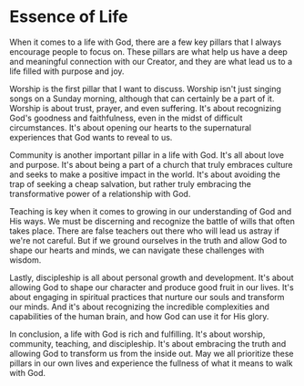 # Essence of Life

When it comes to a life with God, there are a few key pillars that I always encourage people to
focus on. These pillars are what help us have a deep and meaningful connection with our Creator,
and they are what lead us to a life filled with purpose and joy. 

Worship is the first pillar that I want to discuss. Worship isn't just singing songs on a Sunday
morning, although that can certainly be a part of it. Worship is about trust, prayer, and even
suffering. It's about recognizing God's goodness and faithfulness, even in the midst of difficult
circumstances. It's about opening our hearts to the supernatural experiences that God wants to
reveal to us.

Community is another important pillar in a life with God. It's all about love and purpose. It's
about being a part of a church that truly embraces culture and seeks to make a positive impact in
the world. It's about avoiding the trap of seeking a cheap salvation, but rather truly embracing
the transformative power of a relationship with God.

Teaching is key when it comes to growing in our understanding of God and His ways. We must be
discerning and recognize the battle of wills that often takes place. There are false teachers out
there who will lead us astray if we're not careful. But if we ground ourselves in the truth and
allow God to shape our hearts and minds, we can navigate these challenges with wisdom.

Lastly, discipleship is all about personal growth and development. It's about allowing God to shape
our character and produce good fruit in our lives. It's about engaging in spiritual practices that
nurture our souls and transform our minds. And it's about recognizing the incredible complexities
and capabilities of the human brain, and how God can use it for His glory.

In conclusion, a life with God is rich and fulfilling. It's about worship, community, teaching, and
discipleship. It's about embracing the truth and allowing God to transform us from the inside out.
May we all prioritize these pillars in our own lives and experience the fullness of what it means
to walk with God.

